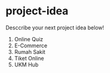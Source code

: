 # project-idea
Desccribe your next project idea below!
1. Online Quiz
2. E-Commerce
3. Rumah Sakit
4. Tiket Online
5. UKM Hub
